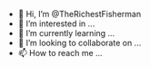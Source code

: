 - 👋 Hi, I’m @TheRichestFisherman
- 👀 I’m interested in ...
- 🌱 I’m currently learning ...
- 💞️ I’m looking to collaborate on ...
- 📫 How to reach me ...

<!---
TheRichestFisherman/TheRichestFisherman is a ✨ special ✨ repository because its `README.md` (this file) appears on your GitHub profile.
You can click the Preview link to take a look at your changes.
--->
